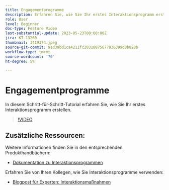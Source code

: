 ```yaml
---
title: Engagementprogramme
description: Erfahren Sie, wie Sie Ihr erstes Interaktionsprogramm erstellen.
role: User
level: Beginner
doc-type: Feature Video
last-substantial-update: 2023-05-23T00:00:00Z
jira: KT-13260
thumbnail: 3419374.jpeg
source-git-commit: 91d39bd1ca4211fc20318875677936399d0b828b
workflow-type: tm+mt
source-wordcount: '70'
ht-degree: 5%

---
```



# Engagementprogramme

In diesem Schritt-für-Schritt-Tutorial erfahren Sie, wie Sie Ihr erstes Interaktionsprogramm erstellen.

>[!VIDEO](https://video.tv.adobe.com/v/3419374/?learn=on) 

## Zusätzliche Ressourcen:

Weitere Informationen finden Sie in den entsprechenden Produkthandbüchern:
* [Dokumentation zu Interaktionsprogrammen](https://experienceleague.adobe.com/docs/marketo/using/product-docs/email-marketing/drip-nurturing/creating-an-engagement-program/understanding-engagement-programs.html?lang=en) 

Erfahren Sie von Ihren Kollegen, wie Sie Interaktionsprogramme verwenden:
* [Blogpost für Experten: Interaktionsmaßnahmen](https://nation.marketo.com/t5/product-blogs/marketo-success-series-engagement-programs/ba-p/301712)
